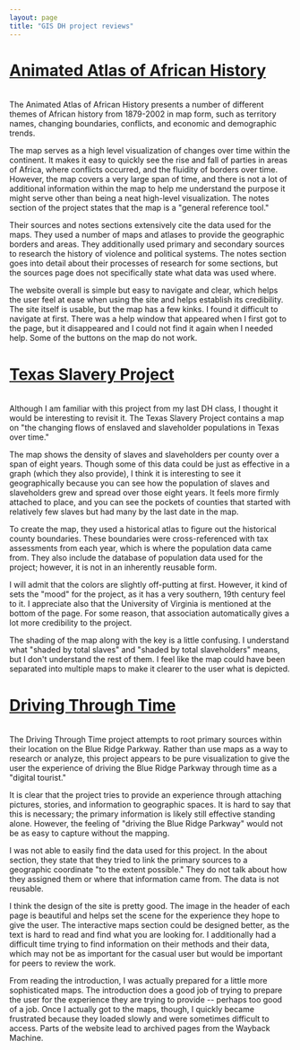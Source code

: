 ```yaml
---
layout: page
title: "GIS DH project reviews"
---
```


# [Animated Atlas of African History](http://www.brown.edu/Research/AAAH/index.htm)
<br/>
The Animated Atlas of African History presents a number of different themes of African history from 1879-2002 in map form, such as territory names, changing boundaries, conflicts, and economic and demographic trends.

The map serves as a high level visualization of changes over time within the continent. It makes it easy to quickly see the rise and fall of parties in areas of Africa, where conflicts occurred, and the fluidity of borders over time. However, the map covers a very large span of time, and there is not a lot of additional information within the map to help me understand the purpose it might serve other than being a neat high-level visualization. The notes section of the project states that the map is a "general reference tool."

Their sources and notes sections extensively cite the data used for the maps. They used a number of maps and atlases to provide the geographic borders and areas. They additionally used primary and secondary sources to research the history of violence and political systems. The notes section goes into detail about their processes of research for some sections, but the sources page does not specifically state what data was used where.

The website overall is simple but easy to navigate and clear, which helps the user feel at ease when using the site and helps establish its credibility. The site itself is usable, but the map has a few kinks. I found it difficult to navigate at first. There was a help window that appeared when I first got to the page, but it disappeared and I could not find it again when I needed help. Some of the buttons on the map do not work.


# [Texas Slavery Project](http://www.texasslaveryproject.org/)
<br/>
Although I am familiar with this project from my last DH class, I thought it would be interesting to revisit it. The Texas Slavery Project contains a map on "the changing flows of enslaved and slaveholder populations in Texas over time."

The map shows the density of slaves and slaveholders per county over a span of eight years. Though some of this data could be just as effective in a graph (which they also provide), I think it is interesting to see it geographically because you can see how the population of slaves and slaveholders grew and spread over those eight years. It feels more firmly attached to place, and you can see the pockets of counties that started with relatively few slaves but had many by the last date in the map.

To create the map, they used a historical atlas to figure out the historical county boundaries. These boundaries were cross-referenced with tax assessments from each year, which is where the population data came from. They also include the database of population data used for the project; however, it is not in an inherently reusable form.

I will admit that the colors are slightly off-putting at first. However, it kind of sets the "mood" for the project, as it has a very southern, 19th century feel to it. I appreciate also that the University of Virginia is mentioned at the bottom of the page. For some reason, that association automatically gives a lot more credibility to the project.


The shading of the map along with the key is a little confusing. I understand what "shaded by total slaves" and "shaded by total slaveholders" means, but I don't understand the rest of them. I feel like the map could have been separated into multiple maps to make it clearer to the user what is depicted.

# [Driving Through Time](http://docsouth.unc.edu/blueridgeparkway/)
<br/>
The Driving Through Time project attempts to root primary sources within their location on the Blue Ridge Parkway. Rather than use maps as a way to research or analyze, this project appears to be pure visualization to give the user the experience of driving the Blue Ridge Parkway through time as a "digital tourist."

It is clear that the project tries to provide an experience through attaching pictures, stories, and information to geographic spaces. It is hard to say that this is necessary; the primary information is likely still effective standing alone. However, the feeling of "driving the Blue Ridge Parkway" would not be as easy to capture without the mapping.

I was not able to easily find the data used for this project. In the about section, they state that they tried to link the primary sources to a geographic coordinate "to the extent possible." They do not talk about how they assigned them or where that information came from. The data is not reusable.

I think the design of the site is pretty good. The image in the header of each page is beautiful and helps set the scene for the experience they hope to give the user. The interactive maps section could be designed better, as the text is hard to read and find what you are looking for. I additionally had a difficult time trying to find information on their methods and their data, which may not be as important for the casual user but would be important for peers to review the work.

From reading the introduction, I was actually prepared for a little more sophisticated maps. The introduction does a good job of trying to prepare the user for the experience they are trying to provide -- perhaps too good of a job. Once I actually got to the maps, though, I quickly became frustrated because they loaded slowly and were sometimes difficult to access. Parts of the website lead to archived pages from the Wayback Machine.
